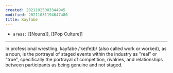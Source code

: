 ```yaml
---
created: 20211025083344945
modified: 20211031194647480
title: Kayfabe
---
```


- `areas:` [[Nouns]], [[Pop Culture]]

---

In professional wrestling, kayfabe /ˈkeɪfeɪb/ (also called work or worked), as a noun, is the portrayal of staged events within the industry as "real" or "true", specifically the portrayal of competition, rivalries, and relationships between participants as being genuine and not staged.
